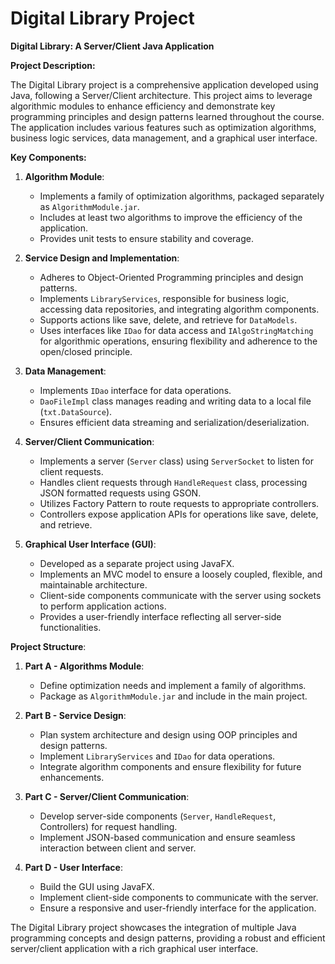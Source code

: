 # Digital Library Project


**Digital Library: A Server/Client Java Application**

**Project Description:**

The Digital Library project is a comprehensive application developed using Java, following a Server/Client architecture. This project aims to leverage algorithmic modules to enhance efficiency and demonstrate key programming principles and design patterns learned throughout the course. The application includes various features such as optimization algorithms, business logic services, data management, and a graphical user interface.

**Key Components:**

1. **Algorithm Module**:
   - Implements a family of optimization algorithms, packaged separately as `AlgorithmModule.jar`.
   - Includes at least two algorithms to improve the efficiency of the application.
   - Provides unit tests to ensure stability and coverage.

2. **Service Design and Implementation**:
   - Adheres to Object-Oriented Programming principles and design patterns.
   - Implements `LibraryServices`, responsible for business logic, accessing data repositories, and integrating algorithm components.
   - Supports actions like save, delete, and retrieve for `DataModels`.
   - Uses interfaces like `IDao` for data access and `IAlgoStringMatching` for algorithmic operations, ensuring flexibility and adherence to the open/closed principle.

3. **Data Management**:
   - Implements `IDao` interface for data operations.
   - `DaoFileImpl` class manages reading and writing data to a local file (`txt.DataSource`).
   - Ensures efficient data streaming and serialization/deserialization.

4. **Server/Client Communication**:
   - Implements a server (`Server` class) using `ServerSocket` to listen for client requests.
   - Handles client requests through `HandleRequest` class, processing JSON formatted requests using GSON.
   - Utilizes Factory Pattern to route requests to appropriate controllers.
   - Controllers expose application APIs for operations like save, delete, and retrieve.

5. **Graphical User Interface (GUI)**:
   - Developed as a separate project using JavaFX.
   - Implements an MVC model to ensure a loosely coupled, flexible, and maintainable architecture.
   - Client-side components communicate with the server using sockets to perform application actions.
   - Provides a user-friendly interface reflecting all server-side functionalities.

**Project Structure**:

1. **Part A - Algorithms Module**:
   - Define optimization needs and implement a family of algorithms.
   - Package as `AlgorithmModule.jar` and include in the main project.

2. **Part B - Service Design**:
   - Plan system architecture and design using OOP principles and design patterns.
   - Implement `LibraryServices` and `IDao` for data operations.
   - Integrate algorithm components and ensure flexibility for future enhancements.

3. **Part C - Server/Client Communication**:
   - Develop server-side components (`Server`, `HandleRequest`, Controllers) for request handling.
   - Implement JSON-based communication and ensure seamless interaction between client and server.

4. **Part D - User Interface**:
   - Build the GUI using JavaFX.
   - Implement client-side components to communicate with the server.
   - Ensure a responsive and user-friendly interface for the application.

The Digital Library project showcases the integration of multiple Java programming concepts and design patterns, providing a robust and efficient server/client application with a rich graphical user interface.
